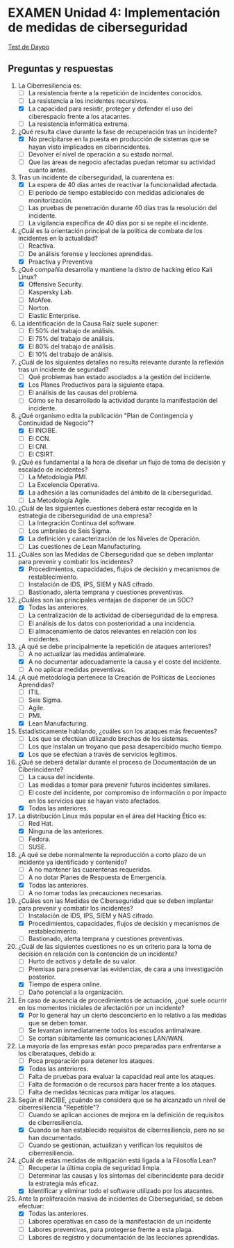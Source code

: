 # EXAMEN Unidad 4: Implementación de medidas de ciberseguridad

[Test de Daypo](https://daypo.com/ic-04.html)

## Preguntas y respuestas

1. La Ciberresiliencia es:
	- [ ] La resistencia frente a la repetición de incidentes conocidos.
	- [ ] La resistencia a los incidentes recursivos.
	- [x] La capacidad para resistir, proteger y defender el uso del ciberespacio frente a los atacantes.
	- [ ] La resistencia informática extrema.

2. ¿Qué resulta clave durante la fase de recuperación tras un incidente?
	- [x] No precipitarse en la puesta en producción de sistemas que se hayan visto implicados en ciberincidentes.
	- [ ] Devolver el nivel de operación a su estado normal.
	- [ ] Que las áreas de negocio afectadas puedan retomar su actividad cuanto antes.

3. Tras un incidente de ciberseguridad, la cuarentena es:
	- [x] La espera de 40 días antes de reactivar la funcionalidad afectada.
	- [ ] El período de tiempo establecido con medidas adicionales de monitorización.
	- [ ] Las pruebas de penetración durante 40 días tras la resolución del incidente.
	- [ ] La vigilancia específica de 40 días por si se repite el incidente.

4. ¿Cuál es la orientación principal de la política de combate de los incidentes en la actualidad?
	- [ ] Reactiva.
	- [ ] De análisis forense y lecciones aprendidas.
	- [x] Proactiva y Preventiva

5. ¿Qué compañía desarrolla y mantiene la distro de hacking ético Kali Linux?
	- [x] Offensive Security.
	- [ ] Kaspersky Lab.
	- [ ] McAfee.
	- [ ] Norton.
	- [ ] Elastic Enterprise.

6. La identificación de la Causa Raíz suele suponer:
	- [ ] El 50% del trabajo de análisis.
	- [ ] El 75% del trabajo de análisis.
	- [x] El 80% del trabajo de análisis.
	- [ ] El 10% del trabajo de análisis.

7. ¿Cuál de los siguientes detalles no resulta relevante durante la reflexión tras un incidente de seguridad?
	- [ ] Qué problemas han estado asociados a la gestión del incidente.
	- [x] Los Planes Productivos para la siguiente etapa.
	- [ ] El análisis de las causas del problema.
	- [ ] Cómo se ha desarrollado la actividad durante la manifestación del incidente.

8. ¿Qué organismo edita la publicación "Plan de Contingencia y Continuidad de Negocio"?
	- [x] El INCIBE.
	- [ ] El CCN.
	- [ ] El CNI.
	- [ ] El CSIRT.

9. ¿Qué es fundamental a la hora de diseñar un flujo de toma de decisión y escalado de incidentes?
	- [ ] La Metodología PMI.
	- [ ] La Excelencia Operativa.
	- [x] La adhesión a las comunidades del ámbito de la ciberseguridad.
	- [ ] La Metodología Agile.

10. ¿Cuál de las siguientes cuestiones deberá estar recogida en la estrategia de ciberseguridad de una empresa?
	- [ ] La Integración Continua del software.
	- [ ] Los umbrales de Seis Sigma.
	- [x] La definición y caracterización de los Niveles de Operación.
	- [ ] Las cuestiones de Lean Manufacturing.

11. ¿Cuáles son las Medidas de Ciberseguridad que se deben implantar para prevenir y combatir los incidentes?
	- [x] Procedimientos, capacidades, flujos de decisión y mecanismos de restablecimiento.
	- [ ] Instalación de IDS, IPS, SIEM y NAS cifrado.
	- [ ] Bastionado, alerta temprana y cuestiones preventivas.

12. ¿Cuáles son las principales ventajas de disponer de un SOC?
	- [x] Todas las anteriores.
	- [ ] La centralización de la actividad de ciberseguridad de la empresa.
	- [ ] El análisis de los datos con posterioridad a una incidencia.
	- [ ] El almacenamiento de datos relevantes en relación con los incidentes.

13. ¿A qué se debe principalmente la repetición de ataques anteriores?
	- [ ] A no actualizar las medidas antimalware.
	- [x] A no documentar adecuadamente la causa y el coste del incidente.
	- [ ] A no aplicar medidas preventivas.

14. ¿A qué metodología pertenece la Creación de Políticas de Lecciones Aprendidas?
	- [ ] ITIL.
	- [ ] Seis Sigma.
	- [ ] Agile.
	- [ ] PMI.
	- [x] Lean Manufacturing.

15. Estadísticamente hablando, ¿cuáles son los ataques más frecuentes?
	- [ ] Los que se efectúan utilizando brechas de los sistemas.
	- [ ] Los que instalan un troyano que pasa desapercibido mucho tiempo.
	- [x] Los que se efectúan a través de servicios legítimos.

16. ¿Qué se deberá detallar durante el proceso de Documentación de un Ciberincidente?
	- [ ] La causa del incidente.
	- [ ] Las medidas a tomar para prevenir futuros incidentes similares.
	- [ ] El coste del incidente, por compromiso de información o por impacto en los servicios que se hayan visto afectados.
	- [x] Todas las anteriores.

17. La distribución Linux más popular en el área del Hacking Ético es:
	- [ ] Red Hat.
	- [x] Ninguna de las anteriores.
	- [ ] Fedora.
	- [ ] SUSE.

18. ¿A qué se debe normalmente la reproducción a corto plazo de un incidente ya identificado y contenido?
	- [ ] A no mantener las cuarentenas requeridas.
	- [ ] A no dotar Planes de Respuesta de Emergencia.
	- [x] Todas las anteriores.
	- [ ] A no tomar todas las precauciones necesarias.

19. ¿Cuáles son las Medidas de Ciberseguridad que se deben implantar para prevenir y combatir los incidentes?
	-  [ ] Instalación de IDS, IPS, SIEM y NAS cifrado.
	-  [x] Procedimientos, capacidades, flujos de decisión y mecanismos de restablecimiento.
	-  [ ] Bastionado, alerta temprana y cuestiones preventivas.

20. ¿Cuál de las siguientes cuestiones no es un criterio para la toma de decisión en relación con la contención de un incidente?
	- [ ] Hurto de activos y detalle de su valor.
	- [ ] Premisas para preservar las evidencias, de cara a una investigación posterior.
	- [x] Tiempo de espera online.
	- [ ] Daño potencial a la organización.

21. En caso de ausencia de procedimientos de actuación, ¿qué suele ocurrir en los momentos iniciales de afectación por un incidente?
	- [x] Por lo general hay un cierto desconcierto en lo relativo a las medidas que se deben tomar.
	- [ ] Se levantan inmediatamente todos los escudos antimalware.
	- [ ] Se cortan súbitamente las comunicaciones LAN/WAN.

22. La mayoría de las empresas están poco preparadas para enfrentarse a los ciberataques, debido a:
	- [ ] Poca preparación para detener los ataques.
	- [x] Todas las anteriores.
	- [ ] Falta de pruebas para evaluar la capacidad real ante los ataques.
	- [ ] Falta de formación o de recursos para hacer frente a los ataques.
	- [ ] Falta de medidas técnicas para mitigar los ataques.

23. Según el INCIBE, ¿cuándo se considera que se ha alcanzado un nivel de ciberresiliencia "Repetible"?
	- [ ] Cuando se aplican acciones de mejora en la definición de requisitos de ciberresiliencia.
	- [x] Cuando se han establecido requisitos de ciberresiliencia, pero no se han documentado.
	- [ ] Cuando se gestionan, actualizan y verifican los requisitos de ciberresiliencia.

24. ¿Cuál de estas medidas de mitigación está ligada a la Filosofía Lean?
	- [ ] Recuperar la última copia de seguridad limpia.
	- [ ] Determinar las causas y los síntomas del ciberincidente para decidir la estrategia más eficaz.
	- [x] Identificar y eliminar todo el software utilizado por los atacantes.

25. Ante la proliferación masiva de incidentes de Ciberseguridad, se deben efectuar:
	- [x] Todas las anteriores.
	- [ ] Labores operativas en caso de la manifestación de un incidente
	- [ ] Labores preventivas, para protegerse frente a esta plaga.
	- [ ] Labores de registro y documentación de las lecciones aprendidas.